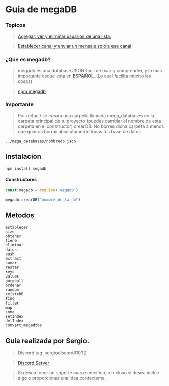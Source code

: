 # Guia de megaDB

### Topicos

> [Agregar, ver y eliminar usuarios de una lista.](comandos/usuario.js)

> [Establecer canal y enviar un mensaje solo a ese canal](comandos/canal.js)

### ¿Que es megadb?
> megadb es una database JSON facil de usar y comprender, y lo mas importante esque esta en **ESPAÑOL**. (Lo cual facilita mucho las cosas)

> [npm megadb](https://www.npmjs.com/package/megadb)

### Importante
> Por default se creará una carpeta llamada mega_databases en la carpeta principal de tu proyecto (puedes cambiar el nombre de esta carpeta en el constructor) crearDB. No borres dicha carpeta a menos que quieras borrar absolutamente todas tus base de datos.
```
../mega_databases/nombredb.json
```
## Instalacion
```
npm install megadb
```
#### Constructores
```js
const megadb = require('megadb')

megadb.crearDB("nombre_de_la_db")
```
## Metodos
```
establecer
size
obtener
tiene
eliminar
datos
push
extract
sumar
restar
keys
values
purgeall
ordenar
random
existeDB
find
filter
map
some
setIndex
delIndex
convert_megadtbs
```
## Guia realizada por Sergio.
> Discord tag: sergiodiscord#1032

> [Discord Server](https://discord.gg/Sz2kytD)

> Si desea tener un soporte mas especifico, o incluso si desea incluir algo o proporcionar una idea contacteme.
